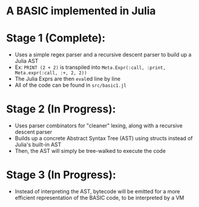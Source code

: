 # A BASIC implemented in Julia

# Stage 1 (Complete):
- Uses a simple regex parser and a recursive descent parser to build up a Julia AST 
- Ex: `PRINT (2 + 2)` is transpiled into `Meta.Expr(:call, :print, Meta.expr(:call, :+, 2, 2))`
- The Julia Exprs are then `eval`ed line by line
- All of the code can be found in `src/basic1.jl`

# Stage 2 (In Progress):
- Uses parser combinators for "cleaner" lexing, along with a recursive descent parser
- Builds up a concrete Abstract Syntax Tree (AST) using structs instead of Julia's built-in AST
- Then, the AST will simply be tree-walked to execute the code

# Stage 3 (In Progress):
- Instead of interpreting the AST, bytecode will be emitted for a more efficient representation of the BASIC code, to be interpreted by a VM
